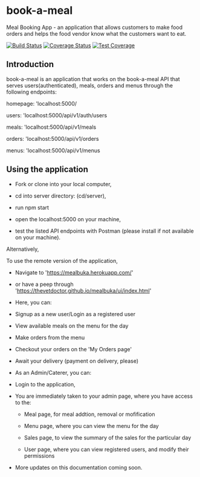 # book-a-meal
Meal Booking App - an application that allows customers to make food orders and helps the food vendor know what the customers want to eat.


[![Build Status](https://travis-ci.org/thevetdoctor/book-a-meal.svg?branch=develop)](https://travis-ci.org/thevetdoctor/book-a-meal)
[![Coverage Status](https://coveralls.io/repos/github/thevetdoctor/book-a-meal/badge.svg?branch=develop)](https://coveralls.io/github/thevetdoctor/book-a-meal?branch=develop)
[![Test Coverage](https://api.codeclimate.com/v1/badges/6e4e2930dafba492d487/test_coverage)](https://codeclimate.com/github/thevetdoctor/book-a-meal/test_coverage)


## Introduction

book-a-meal is an application that works on the book-a-meal API that serves users(authenticated), meals, orders and menus through the following endpoints:

homepage: 'localhost:5000/

users: 'localhost:5000/api/v1/auth/users

meals: 'localhost:5000/api/v1/meals

orders: 'localhost:5000/api/v1/orders

menus: 'localhost:5000/api/v1/menus



## Using the application

+ Fork or clone into your local computer,

+ cd into server directory: (cd/server),

+ run npm start

+ open the localhost:5000 on your machine,

+ test the listed API endpoints with Postman (please install if not available on your machine).


Alternatively,

To use the remote version of the application,

+ Navigate to 'https://mealbuka.herokuapp.com/'

- or have a peep through 'https://thevetdoctor.github.io/mealbuka/ui/index.html'


- Here, you can:

+ Signup as a new user/Login as a registered user

+ View available meals on the menu for the day

+ Make orders from the menu

+ Checkout your orders on the 'My Orders page'

+ Await your delivery (payment on delivery, please)


- As an Admin/Caterer, you can:

+ Login to the application,

+ You are immediately taken to your admin page, where you have access to the:

  - Meal page, for meal addtion, removal or mofification

  - Menu page, where you can view the menu for the day

  - Sales page, to view the summary of the sales for the particular day

  - User page, where you can view registered users, and modify their permissions


- More updates on this documentation coming soon.